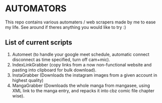 # AUTOMATORS  
This repo contains various automaters / web scrapers made by me to ease my life.
See around if theres anything you would like to try :)

## List of current scripts 
1. Automeet (to handle your google meet schedule, automatic connect disconnect as time specified, turn off cam+mic).  
2. IndexLinkGrabber (copy links from a now non-functional website and pasting into clipboard for bulk download).  
3. InstaGrabber (Downloads the instagram images from a given account in highest quality)
4. MangaGrabber (Downloads the whole manga from mangasee, using XML link to the manga entry, and repacks it into cbz comic file chapter wise).
